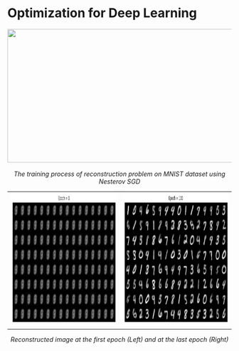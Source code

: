 # Optimization for Deep Learning
<p align="center"> <img src="Miscellaneous/animation.gif" width=600 height=300> </p>
<p align="center"> <i> The training process of reconstruction problem on MNIST dataset using Nesterov SGD </i> </p>
<table border="0" align="center">
  <tr>
    <td> <img src="Miscellaneous/first epoch.png" width=600 height=300> </td>
    <td> <img src="Miscellaneous/last epoch.png" width=600 height=300> </td>
  </tr>
</table>
<p align="center"> <i> Reconstructed image at the first epoch (Left) and at the last epoch (Right) </i> </p>
